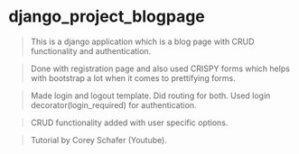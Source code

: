 # django_project_blogpage

> This is a django application which is a blog page with CRUD functionality and authentication. 

> Done with registration page and also used CRISPY forms which helps with bootstrap a lot when it comes to prettifying forms. 

> Made login and logout template. Did routing for both. Used login decorator(login_required) for authentication.  

> CRUD functionality added with user specific options. 

> Tutorial by Corey Schafer (Youtube).  
